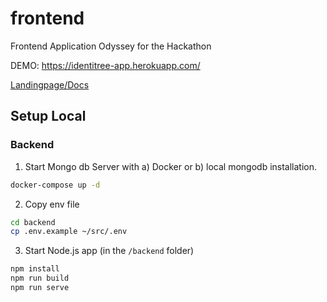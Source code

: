 # frontend
Frontend Application Odyssey for the Hackathon


DEMO: https://identitree-app.herokuapp.com/

[Landingpage/Docs](https://identitree.github.io/app/) 


## Setup Local

### Backend
1. Start Mongo db Server with a) Docker or b) local mongodb installation.

```bash
docker-compose up -d
```

2. Copy env file
```bash
cd backend
cp .env.example ~/src/.env
```


3. Start Node.js app (in the `/backend` folder)
```bash
npm install
npm run build
npm run serve
```



